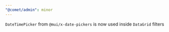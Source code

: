 ```yaml
---
"@comet/admin": minor
---
```


`DateTimePicker` from `@mui/x-date-pickers` is now used inside `DataGrid` filters
